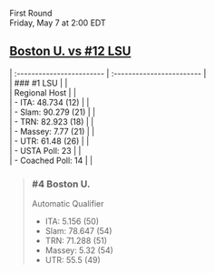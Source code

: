 First Round  
Friday, May 7 at 2:00 EDT
## [Boston U. vs #12 LSU](https://www.ncaa.com/game/5833658) 

| :------------------------ | :------------------------ |  
| ### #1 LSU                | |  
| Regional Host             | |  
| - ITA: 48.734 (12)        | |  
| - Slam: 90.279 (21)       | |  
| - TRN: 82.923 (18)        | |  
| - Massey: 7.77 (21)       | |  
| - UTR: 61.48 (26)         | |  
| - USTA Poll: 23           | |  
| - Coached Poll: 14        | |  

> ### #4 Boston U.  
> Automatic Qualifier  
> - ITA: 5.156 (50)  
> - Slam: 78.647 (54)  
> - TRN: 71.288 (51)  
> - Massey: 5.32 (54)  
> - UTR: 55.5 (49)  